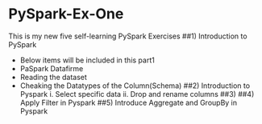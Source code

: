 # PySpark-Ex-One

This is my new five self-learning PySpark Exercises 
##1) Introduction to PySpark
  - Below items will be included in this part1
  - PaSpark Datafirme
  - Reading the dataset
  - Cheaking the Datatypes of the Column(Schema)
##2) Introduction to Pyspark
  i.  Select specific data
  ii. Drop and rename columns
##3)
##4) Apply Filter in Pyspark
##5) Introduce Aggregate and GroupBy in Pyspark
